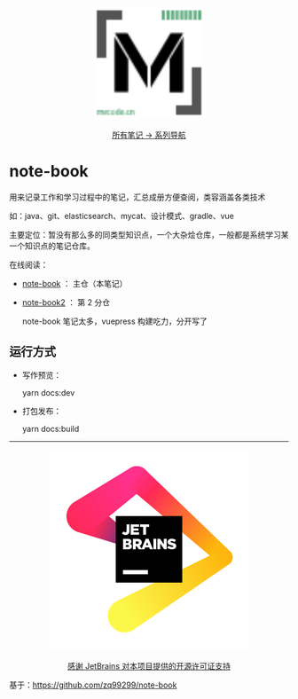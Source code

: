 <p align="center">
  <a href="https://github.com/zq99299/repository-summary" target="_blank">
     <img width="200" src="./docs/.vuepress/public/mlogo.svg" alt="logo">
  </a>
  <br/>
  <br/>
  <a href="https://github.com/zq99299/repository-summary" target="_blank"> 
    所有笔记 → 系列导航
  </a>
</p>

# note-book
用来记录工作和学习过程中的笔记，汇总成册方便查阅，类容涵盖各类技术

如：java、git、elasticsearch、mycat、设计模式、gradle、vue

主要定位：暂没有那么多的同类型知识点，一个大杂烩仓库，一般都是系统学习某一个知识点的笔记仓库。

在线阅读：

- [note-book](https://zq99299.github.io/note-book/) ： 主仓（本笔记）
- [note-book2](https://zq99299.github.io/note-book2/) ： 第 2 分仓

  note-book 笔记太多，vuepress 构建吃力，分开写了

## 运行方式

- 写作预览：

  yarn docs:dev
- 打包发布：

  yarn docs:build

---

<p align="center">
  <a href="https://jb.gg/OpenSourceSupport" target="_blank">
     <img src="./docs/.vuepress/public/jb_beam.svg" alt="logo">
  </a>
  <br/>
  <br/>
  <a href="https://jb.gg/OpenSourceSupport" target="_blank"> 
    感谢 JetBrains 对本项目提供的开源许可证支持
  </a>
</p>


基于：https://github.com/zq99299/note-book